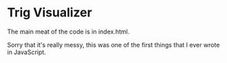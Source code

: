 Trig Visualizer
==============

The main meat of the code is in index.html.

Sorry that it's really messy, this was one of the first things that I ever wrote in JavaScript.

